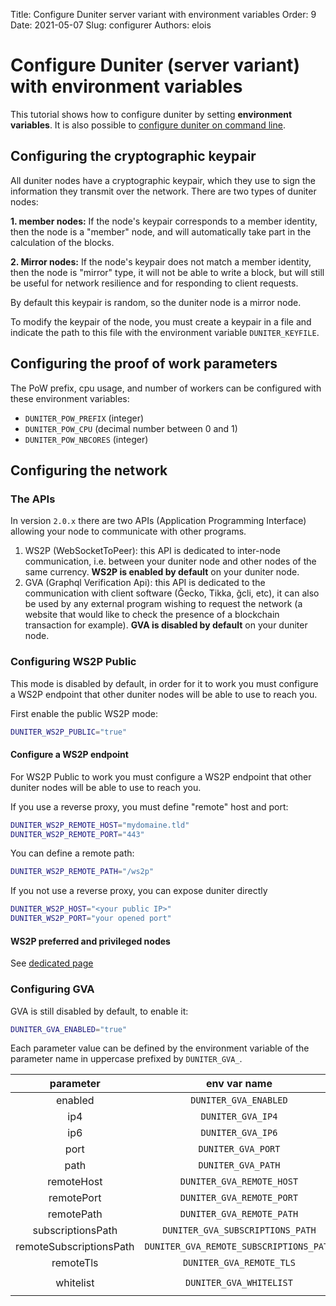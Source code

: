 Title: Configure Duniter server variant with environment variables
Order: 9
Date: 2021-05-07
Slug: configurer
Authors: elois

# Configure Duniter (server variant) with environment variables

This tutorial shows how to configure duniter by setting **environment variables**.
It is also possible to [configure duniter on command line](./configure.md).

## Configuring the cryptographic keypair

All duniter nodes have a cryptographic keypair, which they use to sign the information they transmit over the network. There are two types of duniter nodes:

**1. member nodes:** If the node's keypair corresponds to a member identity, then the node is a "member" node, and
will automatically take part in the calculation of the blocks.

**2. Mirror nodes:** If the node's keypair does not match a member identity, then the node is "mirror" type, it will not be able to write a block, but will still be useful for network resilience and for responding to client requests.

By default this keypair is random, so the duniter node is a mirror node.

To modify the keypair of the node, you must create a keypair in a file and indicate the path to this file with the environment variable `DUNITER_KEYFILE`.

## Configuring the proof of work parameters

The PoW prefix, cpu usage, and number of workers can be configured with these environment variables:

* `DUNITER_POW_PREFIX` (integer)
* `DUNITER_POW_CPU` (decimal number between 0 and 1)
* `DUNITER_POW_NBCORES` (integer)

## Configuring the network

### The APIs

  In version `2.0.x` there are two APIs (Application Programming Interface) allowing your node to communicate with other programs.

1. WS2P (WebSocketToPeer): this API is dedicated to inter-node communication, i.e. between your duniter node and other nodes of the same currency. **WS2P is enabled by default** on your duniter node.
2. GVA (Graphql Verification Api): this API is dedicated to the communication with client software (Ğecko, Tikka, ğcli, etc), it can also be used by any external program wishing to request the network (a website that would like to check the presence of a blockchain transaction for example). **GVA is disabled by default** on your duniter node.

### Configuring WS2P Public

This mode is disabled by default, in order for it to work you must configure a WS2P endpoint that other duniter nodes will be able to use to reach you.

First enable the public WS2P mode:

```bash
DUNITER_WS2P_PUBLIC="true"
```

#### Configure a WS2P endpoint

For WS2P Public to work you must configure a WS2P endpoint that other duniter nodes will be able to use to reach you.

If you use a reverse proxy, you must define "remote" host and port:

```bash
DUNITER_WS2P_REMOTE_HOST="mydomaine.tld"
DUNITER_WS2P_REMOTE_PORT="443"
```

You can define a remote path:

```bash
DUNITER_WS2P_REMOTE_PATH="/ws2p"
```

If you not use a reverse proxy, you can expose duniter directly

```bash
DUNITER_WS2P_HOST="<your public IP>"
DUNITER_WS2P_PORT="your opened port"
```

#### WS2P preferred and privileged nodes

See [dedicated page](./ws2p_preferred_privileged.md)

### Configuring GVA

GVA is still disabled by default, to enable it:

```bash
DUNITER_GVA_ENABLED="true"
```

Each parameter value can be defined by the environment variable of the parameter name in uppercase prefixed by `DUNITER_GVA_`.

| parameter | env var name | type | default value |
|:-:|:-:|:-:|:-:|
| enabled | `DUNITER_GVA_ENABLED` | boolean | `false` |
| ip4 | `DUNITER_GVA_IP4` | IPv4 | `0.0.0.0` |
| ip6 | `DUNITER_GVA_IP6` | IPv6 | `::` |
| port | `DUNITER_GVA_PORT` | number | `30901` |
| path | `DUNITER_GVA_PATH` | string | `"gva"` |
| remoteHost | `DUNITER_GVA_REMOTE_HOST` | string | `ip4 [ip6]` |
| remotePort | `DUNITER_GVA_REMOTE_PORT` | string | `port` |
| remotePath | `DUNITER_GVA_REMOTE_PATH` | string | `"gva"` |
| subscriptionsPath | `DUNITER_GVA_SUBSCRIPTIONS_PATH` | string |  `"gva-sub"` |
| remoteSubscriptionsPath | `DUNITER_GVA_REMOTE_SUBSCRIPTIONS_PATH` | string | `"gva-sub"` |
| remoteTls | `DUNITER_GVA_REMOTE_TLS` | boolean |  `false` |
| whitelist | `DUNITER_GVA_WHITELIST` | IP[] |  `["127.0.0.1", "::1"]` |
